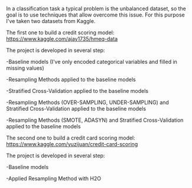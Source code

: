 In a classification task a typical problem is the unbalanced dataset, so the goal is to use techniques that allow overcome this issue. For this purpose I've taken two datasets from Kaggle.

The first one to build a credit scoring model: https://www.kaggle.com/ajay1735/hmeq-data 

The project is developed in several step:

-Baseline models (I've only encoded categorical variables and filled in missing values)

-Resampling Methods applied to the baseline models

-Stratified Cross-Validation applied to the baseline models

-Resampling Methods (OVER-SAMPLING, UNDER-SAMPLING) and Stratified Cross-Validation applied to the baseline models

-Resampling Methods (SMOTE, ADASYN) and Stratified Cross-Validation applied to the baseline models

The second one to build a credit card scoring model: https://www.kaggle.com/yuzijuan/credit-card-scoring

The project is developed in several step:

-Baseline models 

-Applied Resampling Method with H2O

